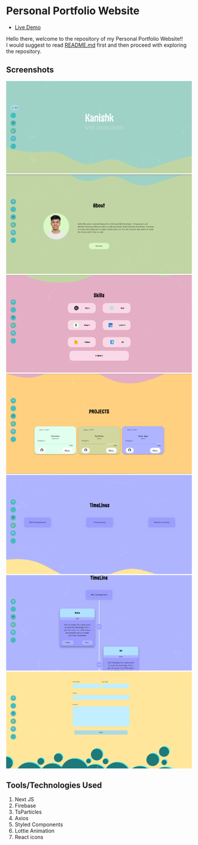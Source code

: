 # Personal Portfolio Website

- [Live Demo](https://kanishkrawatt.tech/)

Hello there, welcome to the repository of my Personal Portfolio Website!! <br>
I would suggest to read [README.md](./README.md) first and then proceed with exploring the repository. <br>

## Screenshots

![Homepage](/screenshots/1.png "Homepage")
![About](/screenshots/2.png "About")
![Skills](/screenshots/3.png "Skills")
![Projects](/screenshots/4.png "Projects")
![Timeline](/screenshots/5.png "Timeline")
![Timeline](/screenshots/6.png "Timeline")
![Contact](/screenshots/7.png "Contact")
<br>

## Tools/Technologies Used

1. Next JS
2. Firebase
3. TsParticles
4. Axios
5. Styled Components
6. Lottie Animation
7. React icons

<br>
